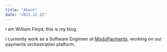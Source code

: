 ```yaml
---
title: "About"
date: "2023-12-15"
---
```


I am William Floyd, this is my blog.

I currently work as a Software Engineer at [ModoPayments](https://modopayments.com/), working on our payments orchestration platform.

